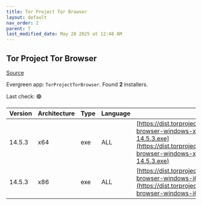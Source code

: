 ```yaml
---
title: Tor Project Tor Browser
layout: default
nav_order: 2
parent: T
last_modified_date: May 28 2025 at 12:48 AM
---
```


## Tor Project Tor Browser

[Source](https://www.torproject.org/)

Evergreen app: `TorProjectTorBrowser`. Found **2** installers.

Last check: 🟢

| Version | Architecture | Type | Language | URI                                                                                                                                                                                          |
| ------- | ------------ | ---- | -------- | -------------------------------------------------------------------------------------------------------------------------------------------------------------------------------------------- |
| 14.5.3  | x64          | exe  | ALL      | [https://dist.torproject.org/torbrowser/14.5.3/tor-browser-windows-x86_64-portable-14.5.3.exe](https://dist.torproject.org/torbrowser/14.5.3/tor-browser-windows-x86_64-portable-14.5.3.exe) |
| 14.5.3  | x86          | exe  | ALL      | [https://dist.torproject.org/torbrowser/14.5.3/tor-browser-windows-i686-portable-14.5.3.exe](https://dist.torproject.org/torbrowser/14.5.3/tor-browser-windows-i686-portable-14.5.3.exe)     |
